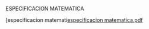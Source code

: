 ESPECIFICACION MATEMATICA

[especificacion matemati[especificacion matematica.pdf](https://github.com/tomasjunfrba/aed/files/6813462/especificacion.matematica.pdf)
